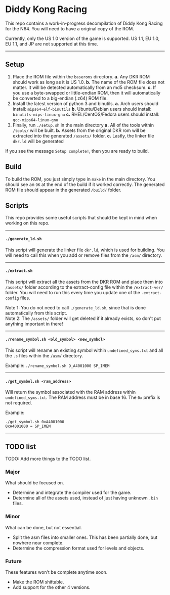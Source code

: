 # Diddy Kong Racing

This repo contains a work-in-progress decompilation of Diddy Kong Racing for the N64. You will need to have a original copy of the ROM.

Currently, only the US 1.0 version of the game is supported. US 1.1, EU 1.0, EU 1.1, and JP are not supported at this time.

---

## Setup

1. Place the ROM file within the `baseroms` directory.
    **a.** Any DKR ROM should work as long as it is US 1.0.
    **b.** The name of the ROM file does not matter. It will be detected automatically from an md5 checksum.
    **c.** If you use a byte-swapped or little-endian ROM, then it will automatically be converted to a big-endian (.z64) ROM file.
2. Install the latest version of python 3 and binutils.
    **a.** Arch users should install: `mips64-elf-binutils`
    **b.** Ubuntu/Debian users should install: `binutils-mips-linux-gnu`
    **c.** RHEL/CentOS/Fedora users should install: `gcc-mips64-linux-gnu`
3. Finally, run `./setup.sh` in the main directory
    **a.** All of the tools within `/tools/` will be built.
    **b.** Assets from the original DKR rom will be extracted into the generated `/assets/` folder.
    **c.** Lastly, the linker file `dkr.ld` will be generated
    
If you see the message `Setup complete!`, then you are ready to build.

## Build

To build the ROM, you just simply type in `make` in the main directory. You should see an `OK` at the end of the build if it worked correctly. The generated ROM file should appear in the generated `/build/` folder. 

## Scripts

This repo provides some useful scripts that should be kept in mind when working on this repo.

---

#### `./generate_ld.sh`

This script will generate the linker file `dkr.ld`, which is used for building. You will need to call this when you add or remove files from the `/asm/` directory.

---

#### `./extract.sh`

This script will extract all the assets from the DKR ROM and place them into `/assets/` folder according to the extract-config file within the `/extract-ver/` folder. You will need to run this every time you update one of the `.extract-config` files.

Note 1: You do not need to call `./generate_ld.sh`, since that is done automatically from this script.  
Note 2: The `/assets/` folder will get deleted if it already exists, so don't put anything important in there! 

---

#### `./rename_symbol.sh <old_symbol> <new_symbol>`

This script will rename an existing symbol within `undefined_syms.txt` and all the `.s` files within the `/asm/` directory.

Example: `./rename_symbol.sh D_A4001000 SP_IMEM`

---

#### `./get_symbol.sh <ram_address>`

Will return the symbol associated with the RAM address within `undefined_syms.txt`. The RAM address must be in base 16. The `0x` prefix is not required.

Example: 
```
./get_symbol.sh 0xA4001000
0xA4001000 = SP_IMEM
```

---

## TODO list

TODO: Add more things to the TODO list.

### Major

What should be focused on.

* Determine and integrate the compiler used for the game.
* Determine all of the assets used, instead of just having unknown `.bin` files.

### Minor

What can be done, but not essential.

* Split the asm files into smaller ones. This has been partially done, but nowhere near complete.
* Determine the compression format used for levels and objects.

### Future

These features won't be complete anytime soon.

* Make the ROM shiftable.
* Add support for the other 4 versions.